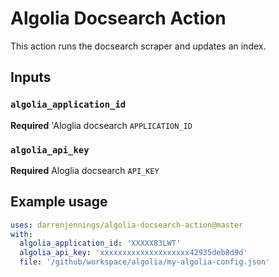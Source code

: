 # Algolia Docsearch Action

This action runs the docsearch scraper and updates an index.

## Inputs

### `algolia_application_id`
**Required** 'Aloglia docsearch `APPLICATION_ID`

### `algolia_api_key`
**Required** Aloglia docsearch `API_KEY`

## Example usage

```yaml
uses: darrenjennings/algolia-docsearch-action@master
with:
  algolia_application_id: 'XXXXX83LWT'
  algolia_api_key: 'xxxxxxxxxxxxxxxxxxxx42935deb8d9d'
  file: '/github/workspace/algolia/my-algolia-config.json'
```
